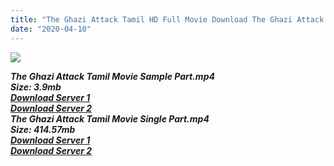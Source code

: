 ```yaml
---
title: "The Ghazi Attack Tamil HD Full Movie Download The Ghazi Attack Tamil HD Movie Download"
date: "2020-04-10"
---
```


![](https://images.moviebuff.com/7727e884-78a5-4bf2-bf82-3ab963913041?w=1000)

**_The Ghazi Attack Tamil Movie Sample Part.mp4_**  
**_Size: 3.9mb_**  
**_[Download Server 1](http://dl1.tamilsrca.xyz/load/2017/The{2fcca7f3eb37873f37db349ec051a8a2ca8665ef95d92bbb099fe2eda7827782}20Ghazi{2fcca7f3eb37873f37db349ec051a8a2ca8665ef95d92bbb099fe2eda7827782}20Attack/The{2fcca7f3eb37873f37db349ec051a8a2ca8665ef95d92bbb099fe2eda7827782}20Ghazi{2fcca7f3eb37873f37db349ec051a8a2ca8665ef95d92bbb099fe2eda7827782}20Attack{2fcca7f3eb37873f37db349ec051a8a2ca8665ef95d92bbb099fe2eda7827782}20(2017){2fcca7f3eb37873f37db349ec051a8a2ca8665ef95d92bbb099fe2eda7827782}20HDRip{2fcca7f3eb37873f37db349ec051a8a2ca8665ef95d92bbb099fe2eda7827782}20Sample{2fcca7f3eb37873f37db349ec051a8a2ca8665ef95d92bbb099fe2eda7827782}20HD.mp4)_**  
[**_Download Server 2_**](http://dl1.tamilsrca.xyz/load/2017/The{2fcca7f3eb37873f37db349ec051a8a2ca8665ef95d92bbb099fe2eda7827782}20Ghazi{2fcca7f3eb37873f37db349ec051a8a2ca8665ef95d92bbb099fe2eda7827782}20Attack/The{2fcca7f3eb37873f37db349ec051a8a2ca8665ef95d92bbb099fe2eda7827782}20Ghazi{2fcca7f3eb37873f37db349ec051a8a2ca8665ef95d92bbb099fe2eda7827782}20Attack{2fcca7f3eb37873f37db349ec051a8a2ca8665ef95d92bbb099fe2eda7827782}20(2017){2fcca7f3eb37873f37db349ec051a8a2ca8665ef95d92bbb099fe2eda7827782}20HDRip{2fcca7f3eb37873f37db349ec051a8a2ca8665ef95d92bbb099fe2eda7827782}20Sample{2fcca7f3eb37873f37db349ec051a8a2ca8665ef95d92bbb099fe2eda7827782}20HD.mp4)  
**_The Ghazi Attack Tamil Movie Single Part.mp4_**  
**_Size: 414.57mb_**  
**_[Download Server 1](http://dl2.tamilsrca.xyz/load/2017/The{2fcca7f3eb37873f37db349ec051a8a2ca8665ef95d92bbb099fe2eda7827782}20Ghazi{2fcca7f3eb37873f37db349ec051a8a2ca8665ef95d92bbb099fe2eda7827782}20Attack/The{2fcca7f3eb37873f37db349ec051a8a2ca8665ef95d92bbb099fe2eda7827782}20Ghazi{2fcca7f3eb37873f37db349ec051a8a2ca8665ef95d92bbb099fe2eda7827782}20Attack{2fcca7f3eb37873f37db349ec051a8a2ca8665ef95d92bbb099fe2eda7827782}20(2017){2fcca7f3eb37873f37db349ec051a8a2ca8665ef95d92bbb099fe2eda7827782}20HDRip{2fcca7f3eb37873f37db349ec051a8a2ca8665ef95d92bbb099fe2eda7827782}20HD.mp4)_**  
[**_Download Server 2_**](http://dl2.tamilsrca.xyz/load/2017/The{2fcca7f3eb37873f37db349ec051a8a2ca8665ef95d92bbb099fe2eda7827782}20Ghazi{2fcca7f3eb37873f37db349ec051a8a2ca8665ef95d92bbb099fe2eda7827782}20Attack/The{2fcca7f3eb37873f37db349ec051a8a2ca8665ef95d92bbb099fe2eda7827782}20Ghazi{2fcca7f3eb37873f37db349ec051a8a2ca8665ef95d92bbb099fe2eda7827782}20Attack{2fcca7f3eb37873f37db349ec051a8a2ca8665ef95d92bbb099fe2eda7827782}20(2017){2fcca7f3eb37873f37db349ec051a8a2ca8665ef95d92bbb099fe2eda7827782}20HDRip{2fcca7f3eb37873f37db349ec051a8a2ca8665ef95d92bbb099fe2eda7827782}20HD.mp4)

